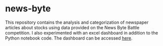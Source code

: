 # news-byte
This repository contains the analysis and categorization of newspaper articles about stocks using data provided on the News Byte Battle competition. I also experimented with an excel dashboard in addition to the Python notebook code. The dashboard can be accessed [here](https://1drv.ms/x/s!Ap4y4mIdQdWkgQABWhtrAOYmlQd4). 
